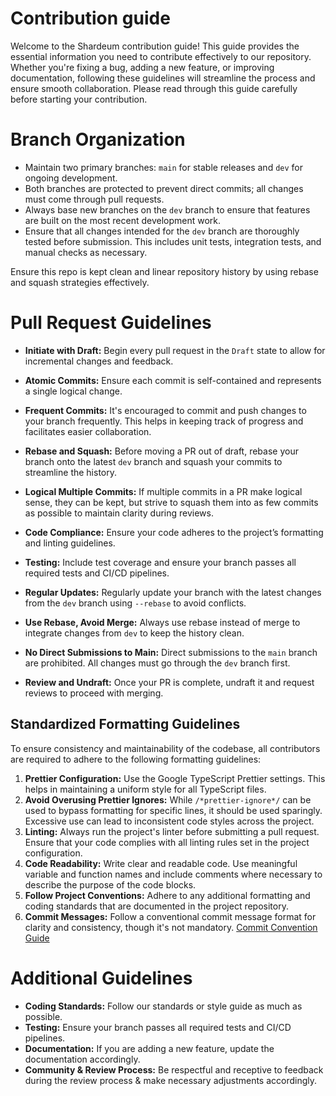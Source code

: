 # Contribution guide

Welcome to the Shardeum contribution guide! This guide provides the essential information you need to contribute effectively to our repository. Whether you're fixing a bug, adding a new feature, or improving documentation, following these guidelines will streamline the process and ensure smooth collaboration. Please read through this guide carefully before starting your contribution.

# Branch Organization



- Maintain two primary branches: `main` for stable releases and `dev` for ongoing development.
- Both branches are protected to prevent direct commits; all changes must come through pull requests.
- Always base new branches on the `dev` branch to ensure that features are built on the most recent development work.
- Ensure that all changes intended for the `dev` branch are thoroughly tested before submission. This includes unit tests, integration tests, and manual checks as necessary.

Ensure this repo is kept clean and linear repository history by using rebase and squash strategies effectively.






# Pull Request Guidelines

- **Initiate with Draft:** Begin every pull request in the `Draft` state to allow for incremental changes and feedback.
- **Atomic Commits:** Ensure each commit is self-contained and represents a single logical change.
- **Frequent Commits:** It's encouraged to commit and push changes to your branch frequently. This helps in keeping track of progress and facilitates easier collaboration.
- **Rebase and Squash:** Before moving a PR out of draft, rebase your branch onto the latest `dev` branch and squash your commits to streamline the history.
- **Logical Multiple Commits:** If multiple commits in a PR make logical sense, they can be kept, but strive to squash them into as few commits as possible to maintain clarity during reviews.

- **Code Compliance:** Ensure your code adheres to the project’s formatting and linting guidelines.
- **Testing:** Include test coverage and ensure your branch passes all required tests and CI/CD pipelines.
- **Regular Updates:** Regularly update your branch with the latest changes from the `dev` branch using `--rebase` to avoid conflicts.
- **Use Rebase, Avoid Merge:** Always use rebase instead of merge to integrate changes from `dev` to keep the history clean.
- **No Direct Submissions to Main:** Direct submissions to the `main` branch are prohibited. All changes must go through the `dev` branch first.
- **Review and Undraft:** Once your PR is complete, undraft it and request reviews to proceed with merging.

## Standardized Formatting Guidelines

To ensure consistency and maintainability of the codebase, all contributors are required to adhere to the following formatting guidelines:

1. **Prettier Configuration:** Use the Google TypeScript Prettier settings. This helps in maintaining a uniform style for all TypeScript files.
2. **Avoid Overusing Prettier Ignores:** While `/*prettier-ignore*/` can be used to bypass formatting for specific lines, it should be used sparingly. Excessive use can lead to inconsistent code styles across the project.
3. **Linting:** Always run the project's linter before submitting a pull request. Ensure that your code complies with all linting rules set in the project configuration.
4. **Code Readability:** Write clear and readable code. Use meaningful variable and function names and include comments where necessary to describe the purpose of the code blocks.
5. **Follow Project Conventions:** Adhere to any additional formatting and coding standards that are documented in the project repository.
6. **Commit Messages:** Follow a conventional commit message format for clarity and consistency, though it's not mandatory. [Commit Convention Guide](https://www.conventionalcommits.org/en/v1.0.0/)


# Additional Guidelines
* **Coding Standards:** Follow our standards or style guide as much as possible.
* **Testing:** Ensure your branch passes all required tests and CI/CD pipelines.
* **Documentation:** If you are adding a new feature, update the documentation accordingly.
* **Community & Review Process:** Be respectful and receptive to feedback during the review process & make necessary adjustments accordingly.


